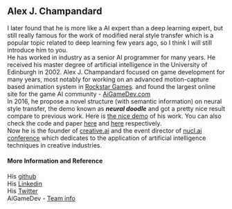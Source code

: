 ## Alex J. Champandard
I later found that he is more like a AI expert than a deep learning expert, but still really famous for the work of modified neral style transfer which is a popular topic related to deep learning few years ago, so I think I will still introduce him to you. </br>
He has worked in industry as a senior AI programmer for many years. He received his master degree of artificial intelligence in the University of Edinburgh in 2002. Alex J. Champandard focused on game development for many years, most notably for working on an advanced motion-capture based animation system in [Rockstar Games](http://www.rockstargames.com/). and found the largest online site for the game AI community - [AiGameDev.com](http://aigamedev.com/)</br>
In 2016, he propose a novel structure (with semantic information) on neural style transfer, the demo known as **_neural doodle_** and got a pretty nice result compare to previous work. Here is [the nice demo](https://github.com/alexjc/neural-doodle/blob/master/docs/Workflow.gif) of his work. You can also check the code and paper [here](https://github.com/alexjc/neural-doodle) and [here](https://arxiv.org/pdf/1603.01768.pdf) respectively. </br>
Now he is the founder of [creative.ai](https://www.linkedin.com/company/15245813/) and the event director of [nucl.ai conference](https://nucl.ai/) which dedicates to the application of artificial intelligence techniques in creative industries.

#### More Information and Reference
His [github](https://github.com/alexjc) </br>
His [Linkedin](https://www.linkedin.com/in/alexjc/?lipi=urn%3Ali%3Apage%3Ad_flagship3_search_srp_people%3BrntnqarHSK6Ak0M7al5kRQ%3D%3D&licu=urn%3Ali%3Acontrol%3Ad_flagship3_search_srp_people-search_srp_result&lici=NGB%2ByZrnTEu8LuznR8K9Iw%3D%3D) </br>
His [Twitter](https://twitter.com/alexjc) </br>
AiGameDev - [Team info](https://aigamedev.com/page/company/) </br>
